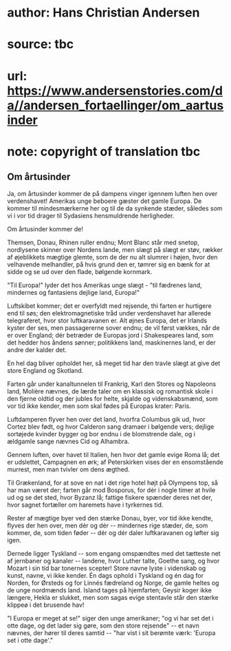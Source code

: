 # author: Hans Christian Andersen
# source: tbc
# url: https://www.andersenstories.com/da//andersen_fortaellinger/om_aartusinder
# note: copyright of translation tbc

## Om årtusinder 

Ja, om årtusinder kommer de på dampens vinger igennem luften hen over
verdenshavet! Amerikas unge beboere gæster det gamle Europa. De kommer
til mindesmærkerne her og til de da synkende stæder, således som vi i
vor tid drager til Sydasiens hensmuldrende herligheder.

Om årtusinder kommer de!

Themsen, Donau, Rhinen ruller endnu; Mont Blanc står med snetop,
nordlysene skinner over Nordens lande, men slægt på slægt er støv,
rækker af øjeblikkets mægtige glemte, som de der nu alt slumrer i højen,
hvor den velhavende melhandler, på hvis grund den er, tømrer sig en bænk
for at sidde og se ud over den flade, bølgende kornmark.


"Til Europa!" lyder det hos Amerikas unge slægt - "til fædrenes land,
mindernes og fantasiens dejlige land, Europa!"

Luftskibet kommer; det er overfyldt med rejsende, thi farten er
hurtigere end til søs; den elektromagnetiske tråd under verdenshavet har
allerede telegraferet, hvor stor luftkaravanen er. Alt øjnes Europa, det
er Irlands kyster der ses, men passagererne sover endnu; de vil først
vækkes, når de er over England; dér betræder de Europas jord i
Shakespeares land, som det hedder hos åndens sønner; politikkens land,
maskinernes land, er der andre der kalder det.

En hel dag bliver opholdet her, så meget tid har den travle slægt at
give det store England og Skotland.


Farten går under kanaltunnelen til Frankrig, Karl den Stores og
Napoleons land, Molière nævnes, de lærde taler om en klassisk og
romantisk skole i den fjerne oldtid og der jubles for helte, skjalde og
videnskabsmænd, som vor tid ikke kender, men som skal fødes på Europas
krater: Paris.

Luftdamperen flyver hen over det land, hvorfra Columbus gik ud, hvor
Cortez blev født, og hvor Calderon sang dramaer i bølgende vers; dejlige
sortøjede kvinder bygger og bor endnu i de blomstrende dale, og i
ældgamle sange nævnes Cid og Alhambra.

Gennem luften, over havet til Italien, hen hvor det gamle evige Roma lå;
det er udslettet, Campagnen en ørk; af Peterskirken vises der en
ensomstående murrest, men man tvivler om dens ægthed.

Til Grækenland, for at sove en nat i det rige hotel højt på Olympens
top, så har man været der; farten går mod Bosporus, for dér i nogle
timer at hvile ud og se det sted, hvor Byzanz lå; fattige fiskere
spænder deres net der, hvor sagnet fortæller om haremets have i
tyrkernes tid.

Rester af mægtige byer ved den stærke Donau, byer, vor tid ikke kendte,
flyves der hen over, men dér og dér -- mindernes rige stæder, de, som
kommer, de, som tiden føder -- dér og dér daler luftkaravanen og løfter
sig igen.

Dernede ligger Tyskland -- som engang omspændtes med det tætteste net af
jernbaner og kanaler -- landene, hvor Luther talte, Goethe sang, og hvor
Mozart i sin tid bar tonernes scepter! Store navne lyste i videnskab og
kunst, navne, vi ikke kender. Én dags ophold i Tyskland og én dag for
Norden, for Ørsteds og for Linnés fædreland og Norge, de gamle heltes og
de unge nordmænds land. Island tages på hjemfarten; Geysir koger ikke
længere, Hekla er slukket, men som sagas evige stentavle står den stærke
klippeø i det brusende hav!

"I Europa er meget at se!" siger den unge amerikaner; "og vi har set
det i otte dage, og det lader sig gøre, som den store rejsende" -- et
navn nævnes, der hører til deres samtid -- "har vist i sit berømte
værk: 'Europa set i otte dage'."
